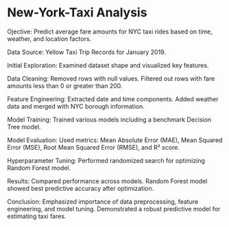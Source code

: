 # New-York-Taxi Analysis

Ojective:
Predict average fare amounts for NYC taxi rides based on time, weather, and location factors.

Data Source: 
Yellow Taxi Trip Records for January 2019.

Initial Exploration: 
Examined dataset shape and visualized key features.

Data Cleaning:
Removed rows with null values.
Filtered out rows with fare amounts less than 0 or greater than 200.

Feature Engineering:
Extracted date and time components.
Added weather data and merged with NYC borough information.

Model Training:
Trained various models including a benchmark Decision Tree model.

Model Evaluation:
Used metrics: Mean Absolute Error (MAE), Mean Squared Error (MSE), Root Mean Squared Error (RMSE), and R² score.

Hyperparameter Tuning:
Performed randomized search for optimizing Random Forest model.

Results:
Compared performance across models.
Random Forest model showed best predictive accuracy after optimization.

Conclusion:
Emphasized importance of data preprocessing, feature engineering, and model tuning.
Demonstrated a robust predictive model for estimating taxi fares.
